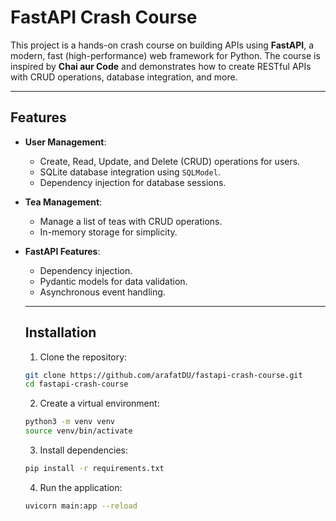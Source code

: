 # FastAPI Crash Course

This project is a hands-on crash course on building APIs using **FastAPI**, a modern, fast (high-performance) web framework for Python. The course is inspired by **Chai aur Code** and demonstrates how to create RESTful APIs with CRUD operations, database integration, and more.

---

## Features

- **User Management**:
  - Create, Read, Update, and Delete (CRUD) operations for users.
  - SQLite database integration using `SQLModel`.
  - Dependency injection for database sessions.

- **Tea Management**:
  - Manage a list of teas with CRUD operations.
  - In-memory storage for simplicity.

- **FastAPI Features**:
  - Dependency injection.
  - Pydantic models for data validation.
  - Asynchronous event handling.
  ---

  ## Installation

  1. Clone the repository:
    ```bash
    git clone https://github.com/arafatDU/fastapi-crash-course.git
    cd fastapi-crash-course
    ```

  2. Create a virtual environment:
    ```bash
    python3 -m venv venv
    source venv/bin/activate
    ```

  3. Install dependencies:
    ```bash
    pip install -r requirements.txt
    ```

  4. Run the application:
    ```bash
    uvicorn main:app --reload
    ```
